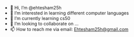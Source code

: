 - 👋 Hi, I’m @ehtesham25h
- 👀 I’m interested in learning different computer languages
- 🌱 I’m currently learning cs50
- 💞️ I’m looking to collaborate on ...
- 📫 How to reach me via email: Ehtesham25h@gmail.com

<!---
ehtesham25h/ehtesham25h is a ✨ special ✨ repository because its `README.md` (this file) appears on your GitHub profile.
You can click the Preview link to take a look at your changes.
--->
